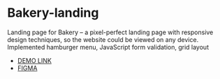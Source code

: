 # Bakery-landing
Landing page for Bakery – a pixel-perfect landing page with responsive design techniques, so the website could be viewed on any device. Implemented hamburger menu, JavaScript form validation, grid layout

  - [DEMO LINK](https://taras-kozii.github.io/Bakery-landing/)
  - [FIGMA](https://www.figma.com/file/dY3izAm0Vspsmra4lQWQIP/Bakerlab-FE-students?node-id=0%3A1)
